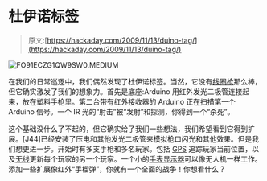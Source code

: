 # 杜伊诺标签

> 原文:[https://hackaday.com/2009/11/13/duino-tag/](https://hackaday.com/2009/11/13/duino-tag/)

![FO91ECZG1QW9SW0.MEDIUM](../Images/892ed6c69e13c5462962913747f78ea2.png "FO91ECZG1QW9SW0.MEDIUM")

在我们的日常巡逻中，我们偶然发现了杜伊诺标签。当然，它没有[线圈枪](http://hackaday.com/?s=coil+gun)那么棒，但它确实激发了我们的想象力。首先是底座:Arduino 用红外发光二极管连接起来，放在塑料手枪里。第二台带有红外接收器的 Arduino 正在扫描第一个 Arduino 信号。一个 IR 光的“射击”被“发射”和探测，你得到一个“杀死”。

这个基础没什么了不起的，但它确实给了我们一些想法，我们希望看到它得到扩展。[J44]已经安装了压电和其他发光二极管来模拟枪口闪光和其他效果。但是我们想更进一步。开始时有多支手枪和多名玩家。包括 [GPS](http://hackaday.com/?s=gps) 追踪玩家当前位置，以及[无线](http://hackaday.com/2009/08/30/cheap-wireless-for-microcontrollers/)更新每个玩家的另一个玩家。一个小的[手表显示器](http://hackaday.com/2009/10/26/inpulse-watch-gets-blackberry-data-via-bluetooth/)可以像无人机一样工作。添加一些扩展像红外“手榴弹”，你就有一个全面的战争！你想看什么？